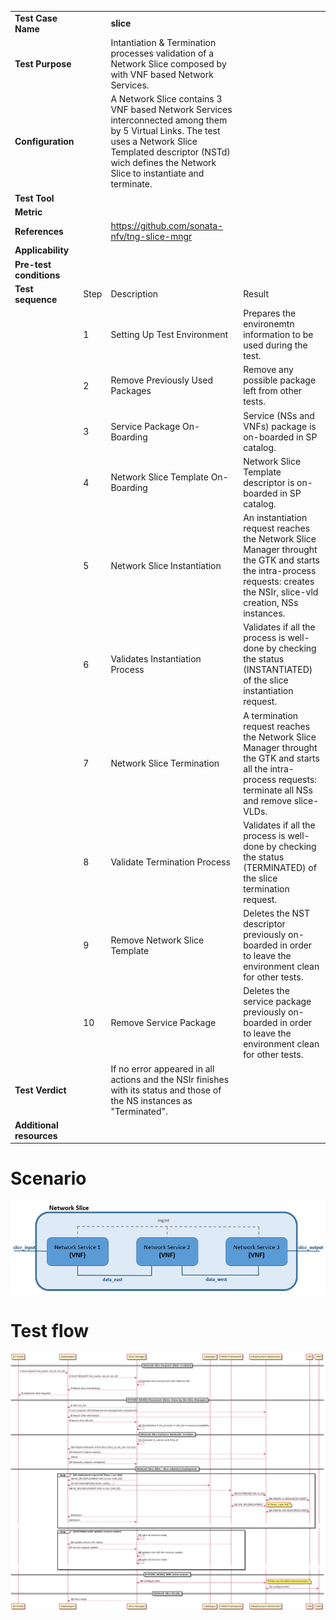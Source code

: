 |||||
| :--- | :--- | :--- | :--- |
| __Test Case Name__ | | __slice__ | |
| __Test Purpose__ | | Intantiation & Termination processes validation of a Network Slice composed by with VNF based Network Services.| |
| __Configuration__ | | A Network Slice contains 3 VNF based Network Services interconnected among them by 5 Virtual Links. The test uses a Network Slice Templated descriptor (NSTd) wich defines the Network Slice to instantiate and terminate.| |
| __Test Tool__ | | | |
| __Metric__ | | | |
| __References__ | | https://github.com/sonata-nfv/tng-slice-mngr | |
| __Applicability__ | | | |
| __Pre-test conditions__ | | |
| __Test sequence__ | Step | Description | Result |
| | 1 | Setting Up Test Environment | Prepares the environemtn information to be used during the test. |
| | 2 | Remove Previously Used Packages | Remove any possible package left from other tests. |
| | 3 | Service Package On-Boarding | Service (NSs and VNFs) package is on-boarded in SP catalog. |
| | 4 | Network Slice Template On-Boarding  | Network Slice Template descriptor is on-boarded in SP catalog. |
| | 5 | Network Slice Instantiation | An instantiation request reaches the Network Slice Manager throught the GTK and starts the intra-process requests: creates the NSIr, slice-vld creation, NSs instances. |
| | 6 | Validates Instantiation Process | Validates if all the process is well-done by checking the status (INSTANTIATED) of the slice instantiation request. |
| | 7 | Network Slice Termination | A termination request reaches the Network Slice Manager throught the GTK and starts all the intra-process requests: terminate all NSs and remove slice-VLDs. |
| | 8 | Validate Termination Process | Validates if all the process is well-done by checking the status (TERMINATED) of the slice termination request. |
| | 9 | Remove Network Slice Template | Deletes the NST descriptor previously on-boarded in order to leave the environment clean for other tests. |
| | 10 | Remove Service Package | Deletes the service package previously on-boarded in order to leave the environment clean for other tests. |
| __Test Verdict__ | | If no error appeared in all actions and the NSIr finishes with its status and those of the NS instances as "Terminated".|
| __Additional resources__ | | | |
# Scenario
![Network Slice Architecture](./images/slice_3NS_architecture.PNG)
# Test flow
![Instantiation Testflow](./images/slice_instantiation_flow.png)